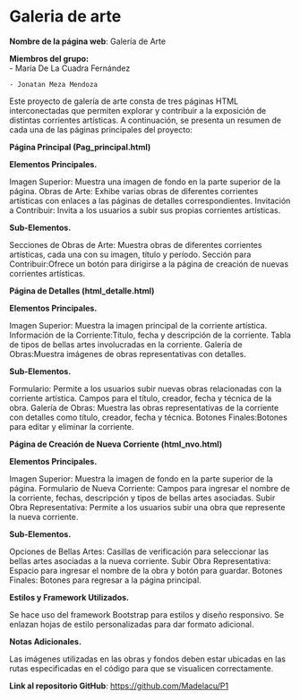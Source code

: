 # Galeria de arte

**Nombre de la página web**: Galería de Arte

**Miembros del grupo:**    
    - María De La Cuadra Fernández
    
    - Jonatan Meza Mendoza

Este proyecto de galería de arte consta de tres páginas HTML interconectadas que permiten explorar y contribuir a la exposición de 
distintas corrientes artísticas. A continuación, se presenta un resumen de cada una de las páginas principales del proyecto:

**Página Principal (Pag_principal.html)**

**Elementos Principales.**

Imagen Superior: Muestra una imagen de fondo en la parte superior de la página.
Obras de Arte: Exhibe varias obras de diferentes corrientes artísticas con enlaces a las páginas de detalles correspondientes.
Invitación a Contribuir: Invita a los usuarios a subir sus propias corrientes artísticas.

**Sub-Elementos.**

Secciones de Obras de Arte: Muestra obras de diferentes corrientes artísticas, cada una con su imagen, título y período.
Sección para Contribuir:Ofrece un botón para dirigirse a la página de creación de nuevas corrientes artísticas.


**Página de Detalles (html_detalle.html)**

**Elementos Principales.**

Imagen Superior: Muestra la imagen principal de la corriente artística.
Información de la Corriente:Título, fecha y descripción de la corriente.
Tabla de tipos de bellas artes involucradas en la corriente.
Galería de Obras:Muestra imágenes de obras representativas con detalles.

**Sub-Elementos.**

Formulario: Permite a los usuarios subir nuevas obras relacionadas con la corriente artística.
Campos para el título, creador, fecha y técnica de la obra.
Galería de Obras: Muestra las obras representativas de la corriente con detalles como título, creador, fecha y técnica.
Botones Finales:Botones para editar y eliminar la corriente.


**Página de Creación de Nueva Corriente (html_nvo.html)**

**Elementos Principales.** 

Imagen Superior: Muestra la imagen de fondo en la parte superior de la página.
Formulario de Nueva Corriente: Campos para ingresar el nombre de la corriente, fechas, descripción y tipos de bellas artes asociadas.
Subir Obra Representativa: Permite a los usuarios subir una obra que represente la nueva corriente.

**Sub-Elementos.**

Opciones de Bellas Artes: Casillas de verificación para seleccionar las bellas artes asociadas a la nueva corriente.
Subir Obra Representativa: Espacio para ingresar el nombre de la obra y botón para guardar.
Botones Finales: Botones para regresar a la página principal.


**Estilos y Framework Utilizados.**

Se hace uso del framework Bootstrap para estilos y diseño responsivo.
Se enlazan hojas de estilo personalizadas para dar formato adicional.

**Notas Adicionales.**

Las imágenes utilizadas en las obras y fondos deben estar ubicadas en las rutas especificadas en el código para que se visualicen correctamente.

**Link al repositorio GitHub**: https://github.com/Madelacu/P1
